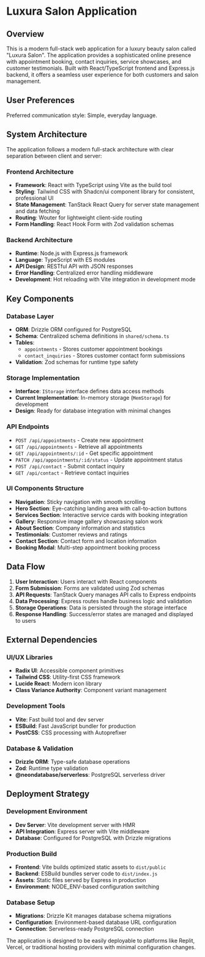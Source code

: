 # Luxura Salon Application

## Overview

This is a modern full-stack web application for a luxury beauty salon called "Luxura Salon". The application provides a sophisticated online presence with appointment booking, contact inquiries, service showcases, and customer testimonials. Built with React/TypeScript frontend and Express.js backend, it offers a seamless user experience for both customers and salon management.

## User Preferences

Preferred communication style: Simple, everyday language.

## System Architecture

The application follows a modern full-stack architecture with clear separation between client and server:

### Frontend Architecture
- **Framework**: React with TypeScript using Vite as the build tool
- **Styling**: Tailwind CSS with Shadcn/ui component library for consistent, professional UI
- **State Management**: TanStack React Query for server state management and data fetching
- **Routing**: Wouter for lightweight client-side routing
- **Form Handling**: React Hook Form with Zod validation schemas

### Backend Architecture
- **Runtime**: Node.js with Express.js framework
- **Language**: TypeScript with ES modules
- **API Design**: RESTful API with JSON responses
- **Error Handling**: Centralized error handling middleware
- **Development**: Hot reloading with Vite integration in development mode

## Key Components

### Database Layer
- **ORM**: Drizzle ORM configured for PostgreSQL
- **Schema**: Centralized schema definitions in `shared/schema.ts`
- **Tables**: 
  - `appointments` - Stores customer appointment bookings
  - `contact_inquiries` - Stores customer contact form submissions
- **Validation**: Zod schemas for runtime type safety

### Storage Implementation
- **Interface**: `IStorage` interface defines data access methods
- **Current Implementation**: In-memory storage (`MemStorage`) for development
- **Design**: Ready for database integration with minimal changes

### API Endpoints
- `POST /api/appointments` - Create new appointment
- `GET /api/appointments` - Retrieve all appointments
- `GET /api/appointments/:id` - Get specific appointment
- `PATCH /api/appointments/:id/status` - Update appointment status
- `POST /api/contact` - Submit contact inquiry
- `GET /api/contact` - Retrieve contact inquiries

### UI Components Structure
- **Navigation**: Sticky navigation with smooth scrolling
- **Hero Section**: Eye-catching landing area with call-to-action buttons
- **Services Section**: Interactive service cards with booking integration
- **Gallery**: Responsive image gallery showcasing salon work
- **About Section**: Company information and statistics
- **Testimonials**: Customer reviews and ratings
- **Contact Section**: Contact form and location information
- **Booking Modal**: Multi-step appointment booking process

## Data Flow

1. **User Interaction**: Users interact with React components
2. **Form Submission**: Forms are validated using Zod schemas
3. **API Requests**: TanStack Query manages API calls to Express endpoints
4. **Data Processing**: Express routes handle business logic and validation
5. **Storage Operations**: Data is persisted through the storage interface
6. **Response Handling**: Success/error states are managed and displayed to users

## External Dependencies

### UI/UX Libraries
- **Radix UI**: Accessible component primitives
- **Tailwind CSS**: Utility-first CSS framework
- **Lucide React**: Modern icon library
- **Class Variance Authority**: Component variant management

### Development Tools
- **Vite**: Fast build tool and dev server
- **ESBuild**: Fast JavaScript bundler for production
- **PostCSS**: CSS processing with Autoprefixer

### Database & Validation
- **Drizzle ORM**: Type-safe database operations
- **Zod**: Runtime type validation
- **@neondatabase/serverless**: PostgreSQL serverless driver

## Deployment Strategy

### Development Environment
- **Dev Server**: Vite development server with HMR
- **API Integration**: Express server with Vite middleware
- **Database**: Configured for PostgreSQL with Drizzle migrations

### Production Build
- **Frontend**: Vite builds optimized static assets to `dist/public`
- **Backend**: ESBuild bundles server code to `dist/index.js`
- **Assets**: Static files served by Express in production
- **Environment**: NODE_ENV-based configuration switching

### Database Setup
- **Migrations**: Drizzle Kit manages database schema migrations
- **Configuration**: Environment-based database URL configuration
- **Connection**: Serverless-ready PostgreSQL connection

The application is designed to be easily deployable to platforms like Replit, Vercel, or traditional hosting providers with minimal configuration changes.